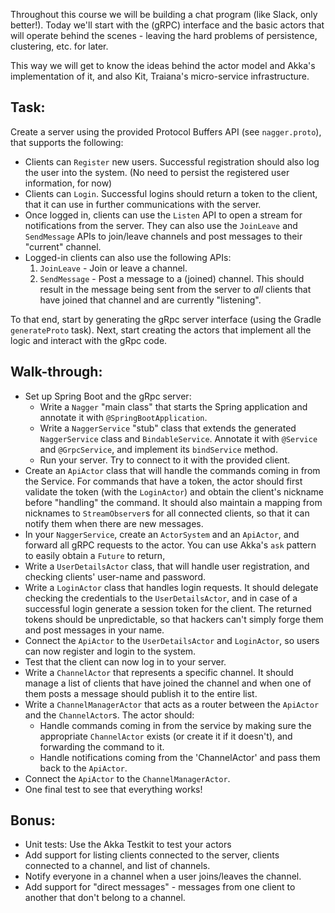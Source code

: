 Throughout this course we will be building a chat program (like Slack, only better!). Today we'll start with the (gRPC)
interface and the basic actors that will operate behind the scenes - leaving the hard problems of persistence,
clustering, etc. for later.

This way we will get to know the ideas behind the actor model and Akka's implementation of it, and also Kit, Traiana's
micro-service infrastructure.

Task:
-----
Create a server using the provided Protocol Buffers API (see `nagger.proto`), that supports the following:

* Clients can `Register` new users. Successful registration should also log the user into the system. (No need to
  persist the registered user information, for now)
* Clients can `Login`. Successful logins should return a token to the client, that it can use in further communications
  with the server.
* Once logged in, clients can use the `Listen` API to open a stream for notifications from the server. They can also use
  the `JoinLeave` and `SendMessage` APIs to join/leave channels and post messages to their "current" channel.
* Logged-in clients can also use the following APIs:
    1. `JoinLeave` - Join or leave a channel.
    2. `SendMessage` - Post a message to a (joined) channel. This should result in the message being sent from the
        server to _all_ clients that have joined that channel and are currently "listening".

To that end, start by generating the gRpc server interface (using the Gradle `generateProto` task). Next, start
creating the actors that implement all the logic and interact with the gRpc code.

Walk-through:
-------------
* Set up Spring Boot and the gRpc server:
    - Write a `Nagger` "main class" that starts the Spring application and annotate it with `@SpringBootApplication`.
    - Write a `NaggerService` "stub" class that extends the generated `NaggerService` class and `BindableService`.
      Annotate it with `@Service` and `@GrpcService`, and implement its `bindService` method.
    - Run your server. Try to connect to it with the provided client.
* Create an `ApiActor` class that will handle the commands coming in from the Service. For commands that have a token,
  the actor should first validate the token (with the `LoginActor`) and obtain the client's nickname before "handling"
  the command. It should also maintain a mapping from nicknames to `StreamObserver`s for all connected clients, so that
  it can notify them when there are new messages.
* In your `NaggerService`, create an `ActorSystem` and an `ApiActor`, and forward all gRPC requests to the actor. You
  can use Akka's `ask` pattern to easily obtain a `Future` to return, 
* Write a `UserDetailsActor` class, that will handle user registration, and checking clients' user-name and password.
* Write a `LoginActor` class that handles login requests. It should delegate checking the credentials to the
  `UserDetailsActor`, and in case of a successful login generate a session token for the client. The returned tokens
  should be unpredictable, so that hackers can't simply forge them and post messages in your name.
* Connect the `ApiActor` to the `UserDetailsActor` and `LoginActor`, so users can now register and login to the system.
* Test that the client can now log in to your server.
* Write a `ChannelActor` that represents a specific channel. It should manage a list of clients that have joined the
  channel and when one of them posts a message should publish it to the entire list.
* Write a `ChannelManagerActor` that acts as a router between the `ApiActor` and the `ChannelActor`s. The actor should:
    - Handle commands coming in from the service by making sure the appropriate `ChannelActor` exists (or create it if
      it doesn't), and forwarding the command to it.
    - Handle notifications coming from the 'ChannelActor' and pass them back to the `ApiActor`.
* Connect the `ApiActor` to the `ChannelManagerActor`.
* One final test to see that everything works!

Bonus:
------
* Unit tests: Use the Akka Testkit to test your actors
* Add support for listing clients connected to the server, clients connected to a channel, and list of channels.
* Notify everyone in a channel when a user joins/leaves the channel.
* Add support for "direct messages" - messages from one client to another that don't belong to a channel.
